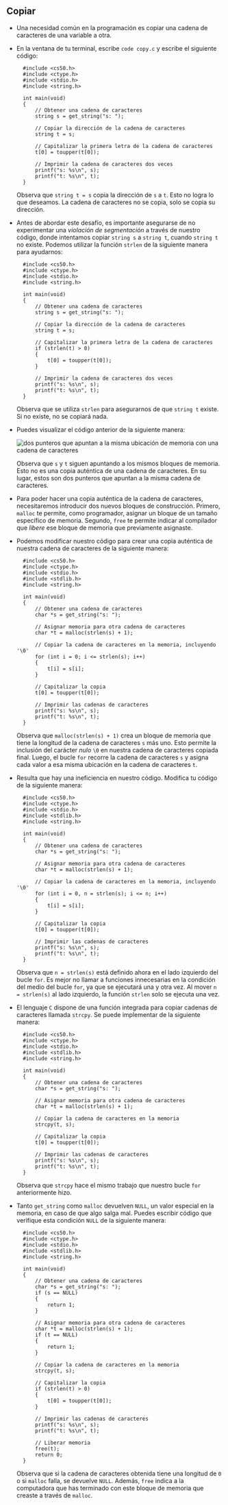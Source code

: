 Copiar
-------

* Una necesidad común en la programación es copiar una cadena de caracteres de una variable a otra.
* En la ventana de tu terminal, escribe `code copy.c` y escribe el siguiente código:
    
        #include <cs50.h>
        #include <ctype.h>
        #include <stdio.h>
        #include <string.h>
        
        int main(void)
        {
            // Obtener una cadena de caracteres
            string s = get_string("s: ");
        
            // Copiar la dirección de la cadena de caracteres
            string t = s;
        
            // Capitalizar la primera letra de la cadena de caracteres
            t[0] = toupper(t[0]);
        
            // Imprimir la cadena de caracteres dos veces
            printf("s: %s\n", s);
            printf("t: %s\n", t);
        }
        
    
    Observa que `string t = s` copia la dirección de `s` a `t`. Esto no logra lo que deseamos. La cadena de caracteres no se copia, solo se copia su dirección.
    
* Antes de abordar este desafío, es importante asegurarse de no experimentar una _violación de segmentación_ a través de nuestro código, donde intentamos copiar `string s` a `string t`, cuando `string t` no existe. Podemos utilizar la función `strlen` de la siguiente manera para ayudarnos:
    
        #include <cs50.h>
        #include <ctype.h>
        #include <stdio.h>
        #include <string.h>
        
        int main(void)
        {
            // Obtener una cadena de caracteres
            string s = get_string("s: ");
        
            // Copiar la dirección de la cadena de caracteres
            string t = s;
        
            // Capitalizar la primera letra de la cadena de caracteres
            if (strlen(t) > 0)
            {
                t[0] = toupper(t[0]);
            }
        
            // Imprimir la cadena de caracteres dos veces
            printf("s: %s\n", s);
            printf("t: %s\n", t);
        }
        
    
    Observa que se utiliza `strlen` para asegurarnos de que `string t` existe. Si no existe, no se copiará nada.
    
* Puedes visualizar el código anterior de la siguiente manera:
    
    ![dos punteros que apuntan a la misma ubicación de memoria con una cadena de caracteres](https://cs50.harvard.edu/x/2023/notes/4/cs50Week4Slide124.png "dos cadenas de caracteres")
    
    Observa que `s` y `t` siguen apuntando a los mismos bloques de memoria. Esto no es una copia auténtica de una cadena de caracteres. En su lugar, estos son dos punteros que apuntan a la misma cadena de caracteres.
    
* Para poder hacer una copia auténtica de la cadena de caracteres, necesitaremos introducir dos nuevos bloques de construcción. Primero, `malloc` te permite, como programador, asignar un bloque de un tamaño específico de memoria. Segundo, `free` te permite indicar al compilador que _libere_ ese bloque de memoria que previamente asignaste.
    
* Podemos modificar nuestro código para crear una copia auténtica de nuestra cadena de caracteres de la siguiente manera:
    
        #include <cs50.h>
        #include <ctype.h>
        #include <stdio.h>
        #include <stdlib.h>
        #include <string.h>
        
        int main(void)
        {
            // Obtener una cadena de caracteres
            char *s = get_string("s: ");
        
            // Asignar memoria para otra cadena de caracteres
            char *t = malloc(strlen(s) + 1);
        
            // Copiar la cadena de caracteres en la memoria, incluyendo '\0'
            for (int i = 0; i <= strlen(s); i++)
            {
                t[i] = s[i];
            }
        
            // Capitalizar la copia
            t[0] = toupper(t[0]);
        
            // Imprimir las cadenas de caracteres
            printf("s: %s\n", s);
            printf("t: %s\n", t);
        }
        
    
    Observa que `malloc(strlen(s) + 1)` crea un bloque de memoria que tiene la longitud de la cadena de caracteres `s` más uno. Esto permite la inclusión del carácter _nulo_ `\0` en nuestra cadena de caracteres copiada final. Luego, el bucle `for` recorre la cadena de caracteres `s` y asigna cada valor a esa misma ubicación en la cadena de caracteres `t`.
    
* Resulta que hay una ineficiencia en nuestro código. Modifica tu código de la siguiente manera:
    
        #include <cs50.h>
        #include <ctype.h>
        #include <stdio.h>
        #include <stdlib.h>
        #include <string.h>
        
        int main(void)
        {
            // Obtener una cadena de caracteres
            char *s = get_string("s: ");
        
            // Asignar memoria para otra cadena de caracteres
            char *t = malloc(strlen(s) + 1);
        
            // Copiar la cadena de caracteres en la memoria, incluyendo '\0'
            for (int i = 0, n = strlen(s); i <= n; i++)
            {
                t[i] = s[i];
            }
        
            // Capitalizar la copia
            t[0] = toupper(t[0]);
        
            // Imprimir las cadenas de caracteres
            printf("s: %s\n", s);
            printf("t: %s\n", t);
        }
        
    
    Observa que `n = strlen(s)` está definido ahora en el lado izquierdo del bucle `for`. Es mejor no llamar a funciones innecesarias en la condición del medio del bucle `for`, ya que se ejecutará una y otra vez. Al mover `n = strlen(s)` al lado izquierdo, la función `strlen` solo se ejecuta una vez.
    
* El lenguaje `C` dispone de una función integrada para copiar cadenas de caracteres llamada `strcpy`. Se puede implementar de la siguiente manera:
    
        #include <cs50.h>
        #include <ctype.h>
        #include <stdio.h>
        #include <stdlib.h>
        #include <string.h>
        
        int main(void)
        {
            // Obtener una cadena de caracteres
            char *s = get_string("s: ");
        
            // Asignar memoria para otra cadena de caracteres
            char *t = malloc(strlen(s) + 1);
        
            // Copiar la cadena de caracteres en la memoria
            strcpy(t, s);
        
            // Capitalizar la copia
            t[0] = toupper(t[0]);
        
            // Imprimir las cadenas de caracteres
            printf("s: %s\n", s);
            printf("t: %s\n", t);
        }
        
    
    Observa que `strcpy` hace el mismo trabajo que nuestro bucle `for` anteriormente hizo.
    
* Tanto `get_string` como `malloc` devuelven `NULL`, un valor especial en la memoria, en caso de que algo salga mal. Puedes escribir código que verifique esta condición `NULL` de la siguiente manera:
    
        #include <cs50.h>
        #include <ctype.h>
        #include <stdio.h>
        #include <stdlib.h>
        #include <string.h>
        
        int main(void)
        {
            // Obtener una cadena de caracteres
            char *s = get_string("s: ");
            if (s == NULL)
            {
                return 1;
            }
        
            // Asignar memoria para otra cadena de caracteres
            char *t = malloc(strlen(s) + 1);
            if (t == NULL)
            {
                return 1;
            }
        
            // Copiar la cadena de caracteres en la memoria
            strcpy(t, s);
        
            // Capitalizar la copia
            if (strlen(t) > 0)
            {
                t[0] = toupper(t[0]);
            }
        
            // Imprimir las cadenas de caracteres
            printf("s: %s\n", s);
            printf("t: %s\n", t);
        
            // Liberar memoria
            free(t);
            return 0;
        }
        
    
    Observa que si la cadena de caracteres obtenida tiene una longitud de `0` o si `malloc` falla, se devuelve `NULL`. Además, `free` indica a la computadora que has terminado con este bloque de memoria que creaste a través de `malloc`.